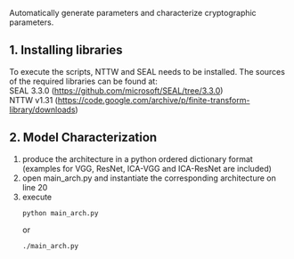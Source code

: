 Automatically generate parameters and characterize cryptographic
parameters.


## 1. Installing libraries
To execute the scripts, NTTW and SEAL needs to be installed. The sources
of the required libraries can be found at:  
SEAL 3.3.0 (https://github.com/microsoft/SEAL/tree/3.3.0)  
NTTW v1.31 (https://code.google.com/archive/p/finite-transform-library/downloads)  


## 2. Model Characterization
1. produce the architecture in a python ordered dictionary format (examples for VGG, ResNet, ICA-VGG and ICA-ResNet are included)
2. open main_arch.py and instantiate the corresponding architecture on line 20
3. execute
    ```shell
    python main_arch.py
    ```
    or
    ```shell
    ./main_arch.py
    ```
